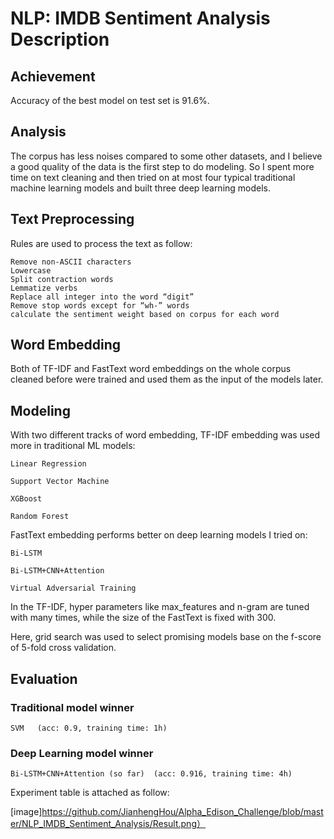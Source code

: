 # NLP: IMDB Sentiment Analysis Description

## Achievement
Accuracy of the best model on test set is 91.6%.

## Analysis

The corpus has less noises compared to some other datasets, and I believe a good quality of the data is the first step to do modeling. So I spent more time on text cleaning and then tried on at most four typical traditional machine learning models and built three deep learning models.

## Text Preprocessing

Rules are used to process the text as follow:

    Remove non-ASCII characters
    Lowercase
    Split contraction words 
    Lemmatize verbs
    Replace all integer into the word “digit” 
    Remove stop words except for “wh-” words
    calculate the sentiment weight based on corpus for each word 

## Word Embedding
Both of TF-IDF and FastText word embeddings on the whole corpus cleaned before were trained and used them as the input of the models later.

## Modeling
With two different tracks of word embedding, TF-IDF embedding was used more in traditional ML models:

    Linear Regression

    Support Vector Machine

    XGBoost

    Random Forest

FastText embedding performs better on deep learning models I tried on: 
    
    Bi-LSTM

    Bi-LSTM+CNN+Attention

    Virtual Adversarial Training

In the TF-IDF, hyper parameters like max_features and n-gram are tuned with many times, while the size of the FastText is fixed with 300.

Here, grid search was used to select promising models base on the f-score of 5-fold cross validation.

## Evaluation

### Traditional model winner

    SVM   (acc: 0.9, training time: 1h)

### Deep Learning model winner

    Bi-LSTM+CNN+Attention (so far)  (acc: 0.916, training time: 4h)

Experiment table is attached as follow:

[image]https://github.com/JianhengHou/Alpha_Edison_Challenge/blob/master/NLP_IMDB_Sentiment_Analysis/Result.png）
